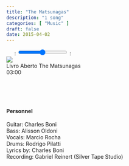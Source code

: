 ```yaml
---
title: "The Matsunagas"
description: "1 song"
categories: [ "Music" ]
draft: false
date: 2015-04-02
---
```



<div class="row">
    <div class="large-6 medium-6 small-12 columns" id="amplitude-left">
        <img amplitude-song-info="cover_art_url" amplitude-main-song-info="true"/>
        <div id="player-left-bottom">
            <div id="time-container">
                <span class="current-time">
                    <span class="amplitude-current-minutes" amplitude-main-current-minutes="true"></span>:<span class="amplitude-current-seconds" amplitude-main-current-seconds="true"></span>
                </span>
                <input type="range" class="amplitude-song-slider" amplitude-main-song-slider="true" step=".1"/>
                <span class="duration">
                    <span class="amplitude-duration-minutes" amplitude-main-duration-minutes="true"></span>:<span class="amplitude-duration-seconds" amplitude-main-duration-seconds="true"></span>
                </span>
            </div>
            <div id="control-container">
                <div id="repeat-container">
                    <div class="amplitude-repeat" id="repeat"></div>
                </div>
                <div id="central-control-container">
                    <div id="central-controls">
                        <div class="amplitude-prev" id="previous"></div>
                        <div class="amplitude-play-pause" amplitude-main-play-pause="true" id="play-pause"></div>
                        <div class="amplitude-next" id="next"></div>
                    </div>
                </div>
                <div id="shuffle-container">
                    <div class="amplitude-shuffle amplitude-shuffle-off" id="shuffle"></div>
                </div>
            </div>
            <div id="meta-container">
                <span amplitude-song-info="name" amplitude-main-song-info="true" class="song-name"></span>
                <div class="song-artist-album">
                    <span amplitude-song-info="artist" amplitude-main-song-info="true"></span>
                    <span amplitude-song-info="album" amplitude-main-song-info="true"></span>
                </div>
            </div>
        </div>
    </div>
    <div class="large-6 medium-6 small-12 columns" id="amplitude-right">
        <div class="song amplitude-song-container amplitude-play-pause" amplitude-song-index="0">
            <div class="song-now-playing-icon-container">
                <div class="play-button-container">
                </div>
                <img class="now-playing" src="/player/now-playing.svg"/>
            </div>
            <div class="song-meta-data">
                <span class="song-title">Livro Aberto</span>
                <span class="song-artist">The Matsunagas</span>
            </div>
            <span class="song-duration">03:00</span>
        </div>
    </div>
</div>

<script type="text/javascript">
    Amplitude.init({
        "songs": [
            {
                "name": "Livro Aberto",
                "artist": "The Matsunagas",
                "album": "The Matsunagas",
                "url": "/audio/the-matsunagas/The_Matsunagas_-_Livro_Aberto.mp3",
                "cover_art_url": "/images/music/The_Matsunagas.jpg"
            },
        ]
    });
</script>
  
  &nbsp;  
  &nbsp;  
  &nbsp;  
  
#### Personnel

Guitar: Charles Boni  
Bass: Alisson Oldoni  
Vocals: Marcio Rocha  
Drums: Rodrigo Pilatti  
Lyrics by: Charles Boni  
Recording: Gabriel Reinert (Silver Tape Studio)  
  
